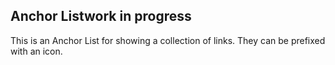 <h2>Anchor List<span class="status in-progress">work in progress</span></h2>

This is an Anchor List for showing a collection of links. They can be prefixed with an icon.